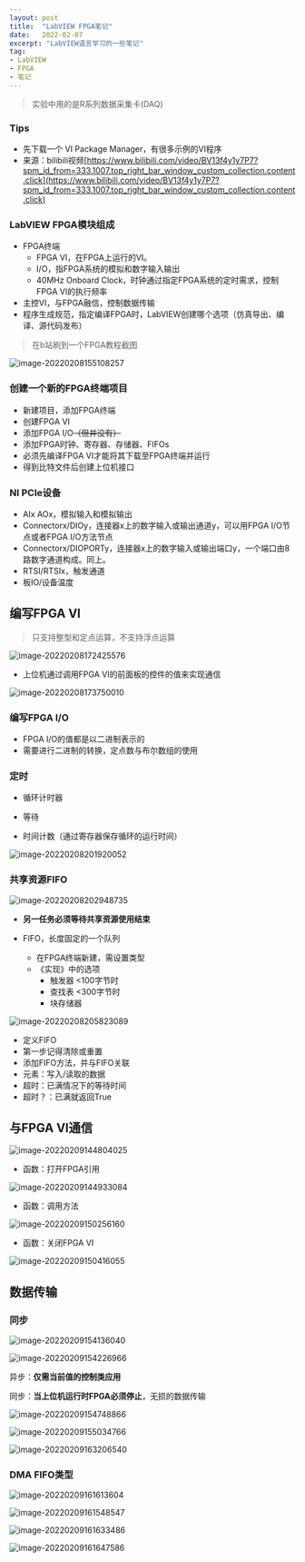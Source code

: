 ```yaml
---
layout: post
title:  "LabVIEW FPGA笔记"
date:   2022-02-07
excerpt: "LabVIEW语言学习的一些笔记"
tag:
- LabVIEW
- FPGA
- 笔记
---
```


> 实验中用的是R系列数据采集卡(DAQ)

### Tips

- 先下载一个 VI Package Manager，有很多示例的VI程序
- 来源：bilibili视频[https://www.bilibili.com/video/BV13f4y1y7P7?spm_id_from=333.1007.top_right_bar_window_custom_collection.content.click](https://www.bilibili.com/video/BV13f4y1y7P7?spm_id_from=333.1007.top_right_bar_window_custom_collection.content.click)

### LabVIEW FPGA模块组成

- FPGA终端
  - FPGA VI，在FPGA上运行的VI。
  - I/O，指FPGA系统的模拟和数字输入输出
  - 40MHz Onboard Clock，时钟通过指定FPGA系统的定时需求，控制FPGA VI的执行频率
- 主控VI，与FPGA融信，控制数据传输
- 程序生成规范，指定编译FPGA时，LabVIEW创建哪个选项（仿真导出、编译、源代码发布）



> 在b站刷到一个FPGA教程截图

![image-20220208155108257](../assets/img/image-20220208155108257.png)

### 创建一个新的FPGA终端项目

- 新建项目，添加FPGA终端
- 创建FPGA VI
- 添加FPGA I/O~~（但并没有）~~
- 添加FPGA时钟、寄存器、存储器、FIFOs
- 必须先编译FPGA VI才能将其下载至FPGA终端并运行
- 得到比特文件后创建上位机接口

### NI PCIe设备

- AIx AOx，模拟输入和模拟输出
- Connectorx/DIOy，连接器x上的数字输入或输出通道y，可以用FPGA I/O节点或者FPGA I/O方法节点
- Connectorx/DIOPORTy，连接器x上的数字输入或输出端口y，一个端口由8路数字通道构成。同上。
- RTSI/RTSIx，触发通道
- 板IO/设备温度

## 编写FPGA VI

> 只支持整型和定点运算，不支持浮点运算

![image-20220208172425576](../assets/img/image-20220208172425576.png)

- 上位机通过调用FPGA VI的前面板的控件的值来实现通信

![image-20220208173750010](../assets/img/image-20220208173750010.png)



### 编写FPGA I/O

- FPGA I/O的值都是以二进制表示的
- 需要进行二进制的转换，定点数与布尔数组的使用

### 定时

- 循环计时器

- 等待
- 时间计数（通过寄存器保存循环的运行时间）

![image-20220208201920052](../assets/img/image-20220208201920052.png)

### 共享资源FIFO

![image-20220208202948735](../assets/img/image-20220208202948735.png)

- **另一任务必须等待共享资源使用结束**

- FIFO，长度固定的一个队列
  - 在FPGA终端新建，需设置类型
  - 《实现》中的选项
    - 触发器 <100字节时
    - 查找表 <300字节时
    - 块存储器

![image-20220208205823089](../assets/img/image-20220208205823089.png)

- 定义FIFO
- 第一步记得清除或重置
- 添加FIFO方法，并与FIFO关联
- 元素：写入/读取的数据
- 超时：已满情况下的等待时间
- 超时？：已满就返回True

## 与FPGA VI通信

![image-20220209144804025](../assets/img/image-20220209144804025.png)

- 函数：打开FPGA引用

![image-20220209144933084](../assets/img/image-20220209144933084.png)

- 函数：调用方法

![image-20220209150256160](../assets/img/image-20220209150256160.png)



- 函数：关闭FPGA VI

![image-20220209150416055](../assets/img/image-20220209150416055.png)

## 数据传输

### 同步

![image-20220209154136040](../assets/img/image-20220209154136040.png)

![image-20220209154226966](../assets/img/image-20220209154226966.png)

异步：**仅需当前值的控制类应用**

同步：**当上位机运行时FPGA必须停止**，无损的数据传输

![image-20220209154748866](../assets/img/image-20220209154748866.png)

![image-20220209155034766](../assets/img/image-20220209155034766.png)



![image-20220209163206540](../assets/img/image-20220209163206540.png)

### DMA FIFO类型

![image-20220209161613604](../assets/img/image-20220209161613604.png)

![image-20220209161548547](../assets/img/image-20220209161548547.png)



![image-20220209161633486](../assets/img/image-20220209161633486.png)

![image-20220209161647586](../assets/img/image-20220209161647586.png)







